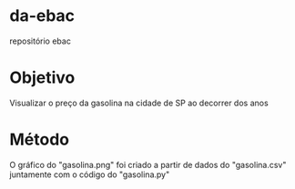 # da-ebac
repositório ebac

# Objetivo

Visualizar o preço da gasolina na cidade de SP ao decorrer dos anos

# Método

O gráfico do "gasolina.png" foi criado a partir de dados do "gasolina.csv" juntamente com o código do "gasolina.py" 
